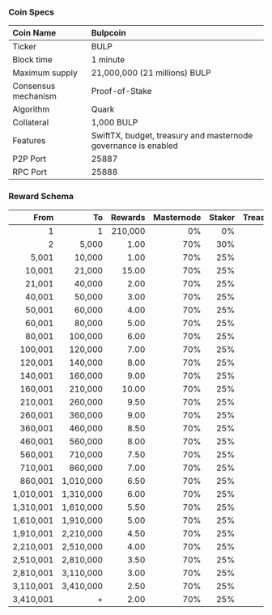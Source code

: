 ### Coin Specs

Coin Name | Bulpcoin
:--- | :---
Ticker | BULP
Block time | 1 minute
Maximum supply | 21,000,000 (21 millions) BULP
Consensus mechanism | Proof-of-Stake
Algorithm | Quark
Collateral | 1,000 BULP
Features | SwiftTX, budget, treasury and masternode governance is enabled
P2P Port | 25887
RPC Port | 25888

### Reward Schema

From | To | Rewards | Masternode | Staker | Treasury
---: | ---: | ---: | ---: | ---: | ---:
1         | 1         | 210,000   | 0%  | 0%  | 0%
2         | 5,000     | 1.00      | 70% | 30% | 0%
5,001     | 10,000    | 1.00      | 70% | 25% | 5%
10,001    | 21,000    | 15.00     | 70% | 25% | 5%
21,001    | 40,000    | 2.00      | 70% | 25% | 5%
40,001    | 50,000    | 3.00      | 70% | 25% | 5%
50,001    | 60,000    | 4.00      | 70% | 25% | 5%
60,001    | 80,000    | 5.00      | 70% | 25% | 5%
80,001    | 100,000   | 6.00      | 70% | 25% | 5%
100,001   | 120,000   | 7.00      | 70% | 25% | 5%
120,001   | 140,000   | 8.00      | 70% | 25% | 5%
140,001   | 160,000   | 9.00      | 70% | 25% | 5%
160,001   | 210,000   | 10.00     | 70% | 25% | 5%
210,001   | 260,000   | 9.50      | 70% | 25% | 5%
260,001   | 360,000   | 9.00      | 70% | 25% | 5%
360,001   | 460,000   | 8.50      | 70% | 25% | 5%
460,001   | 560,000   | 8.00      | 70% | 25% | 5%
560,001   | 710,000   | 7.50      | 70% | 25% | 5%
710,001   | 860,000   | 7.00      | 70% | 25% | 5%
860,001   | 1,010,000 | 6.50      | 70% | 25% | 5%
1,010,001 | 1,310,000 | 6.00      | 70% | 25% | 5%
1,310,001 | 1,610,000 | 5.50      | 70% | 25% | 5%
1,610,001 | 1,910,000 | 5.00      | 70% | 25% | 5%
1,910,001 | 2,210,000 | 4.50      | 70% | 25% | 5%
2,210,001 | 2,510,000 | 4.00      | 70% | 25% | 5%
2,510,001 | 2,810,000 | 3.50      | 70% | 25% | 5%
2,810,001 | 3,110,000 | 3.00      | 70% | 25% | 5%
3,110,001 | 3,410,000 | 2.50      | 70% | 25% | 5%
3,410,001 | +         | 2.00      | 70% | 25% | 5%










